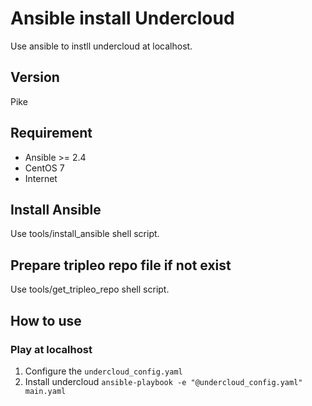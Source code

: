 # Ansible install Undercloud
Use ansible to instll undercloud at localhost.
## Version
Pike
## Requirement
* Ansible >= 2.4
* CentOS 7
* Internet
## Install Ansible
Use tools/install_ansible shell script.
## Prepare tripleo repo file if not exist
Use tools/get_tripleo_repo shell script.
## How to use
### Play at localhost
1. Configure the `undercloud_config.yaml`
2. Install undercloud
`ansible-playbook -e "@undercloud_config.yaml" main.yaml`
